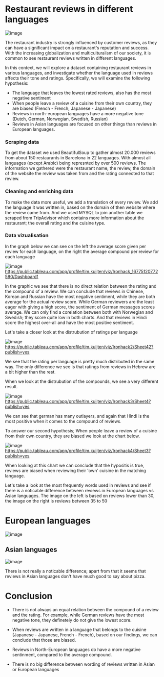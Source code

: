 # Restaurant reviews in different languages
![image](https://user-images.githubusercontent.com/121023453/221655099-49b3a661-4609-4534-afd2-a4d400fd5651.png)

The restaurant industry is strongly influenced by customer reviews, as they can have a significant impact on a restaurant's reputation and success. With the increasing globalization and multiculturalism of our society, it is common to see restaurant reviews written in different languages.

In this context, we will explore a dataset containing restaurant reviews in various languages, and investigate whether the language used in reviews affects their tone and ratings. Specifically, we will examine the following hypothesis:

- The language that leaves the lowest rated reviews, also has the most negative sentiment 
- When people leave a review of a cuisine from their own country, they are biased (French - French, Japanese - Japanese)
- Reviews in north-european languages have a more negative tone (Dutch, German, Norwegian, Swedish, Russian)
- Reviews in Asian languages are focused on other things than reviews in European languages. 

### Scraping data 
To get the dataset we used BeautifulSoup to gather almost 20.000 reviews from about 150 restaurants in Barcelona in 22 languages. With almost all languages (except Arabic) being represnted by over 500 reviews. The information we gathered were the restaurant name, the review, the domain of the website the review was taken from and the rating connected to that review.

### Cleaning and enriching data
To make the data more useful, we add a translation of every review. We add the language it was written in, based on the domain of then website where the review came from. And we used MYSQL to join another table we scraped from TripAdvisor which contains more information about the restaurant; the overall rating and the cuisine type. 

### Data vizualisation 
In the graph below we can see on the left the average score given per review for each language, on the right the average compound per review for each language

![image](https://user-images.githubusercontent.com/121023453/221659517-fd16be9f-2b6e-4f3a-9613-77062d7367f2.png)
https://public.tableau.com/app/profile/tim.kuijten/viz/Ironhack_16775120772580/Dashboard1

In the graphic we see that there is no direct relation between the rating and the compound of a review.
We can conclude that reviews in Chinese, Korean and Russian have the most negative sentiment, while they are both average for the actual review score.
While German reviewers are the least eager with giving a high score, the sentiment of German messages scores average.
We can only find a corelation between both with Norwegian and Swedish; they score quite low in both charts. And that reviews in Hindi score the highest over-all and have the most positive sentiment.

Let's take a closer look at the distrubution of ratings per language 

![image](https://user-images.githubusercontent.com/121023453/221661561-e8efe6f5-1138-4744-9bfa-7130a145e816.png)
https://public.tableau.com/app/profile/tim.kuijten/viz/Ironhack2/Sheet42?publish=yes

We see that the rating per language is pretty much distributed in the same way. The only difference we see is that ratings from reviews in Hebrew are a bit higher than the rest.

When we look at the distrubution of the compounds, we see a very different result.

![image](https://user-images.githubusercontent.com/121023453/221661454-130e7591-46d8-42a0-af3f-378052256b3f.png)
https://public.tableau.com/app/profile/tim.kuijten/viz/Ironhack3/Sheet4?publish=yes

We can see that german has many outlayers, and again that Hindi is the most positive when it comes to the compound of reviews.

To answer our second hypothesis; When people leave a review of a cuisine from their own country, they are biased we look at the chart below.

![image](https://user-images.githubusercontent.com/121023453/221667365-728894e8-e054-4e21-a1d3-05ba90bc8046.png)
https://public.tableau.com/app/profile/tim.kuijten/viz/Ironhack4/Sheet3?publish=yes

When looking at this chart we can conclude that the hypositis is true, reviews are biased when reviewing their 'own' cuisine in the matching language. 


Let's take a look at the most frequently words used in reviews and see if there is a noticable difference between reviews in European languages vs Asian languages.
The image on the left is based on reviews lower than 30, the image on the right is reviews between 35 to 50
# European languages

![image](https://user-images.githubusercontent.com/121023453/221662653-916df457-2738-4b1d-9fd2-3890b324367d.png)

## Asian languages

![image](https://user-images.githubusercontent.com/121023453/221662344-987ffce2-b632-49e6-a8a4-9a87716169b5.png)

There is not really a noticable difference; apart from that it seems that reviews in Asian languages don't have much good to say about pizza.



# Conclusion
- There is not always an equal relation between the compound of a review and the rating. For example, while German reviews have the most negative tone, they definetely do not give the lowest score. 

- When reviews are written in a language that belongs to the cuisine (Japanese - Japanese, French - French), based on our findings, we can conclude that those are biased. 

- Reviews in North-European languages do have a more negative sentinment, compared to the average compound. 

- There is no big difference between wording of reviews written in Asian or European languages 
